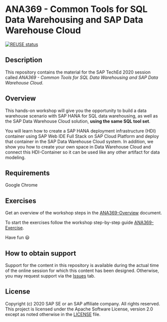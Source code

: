 # ANA369 - Common Tools for SQL Data Warehousing and SAP Data Warehouse Cloud

[![REUSE status](https://api.reuse.software/badge/github.com/SAP-samples/teched2020-ANA369)](https://api.reuse.software/info/github.com/SAP-samples/teched2020-ANA369)

## Description

This repository contains the material for the SAP TechEd 2020 session called *ANA369 - Common Tools for SQL Data Warehousing and SAP Data Warehouse Cloud*.  

## Overview

This hands-on workshop will give you the opportunity to build a data warehouse scenario with SAP HANA for SQL data warehousing, as well as the SAP Data Warehouse Cloud solution, **using the same SQL tool set**. 

You will learn how to create a SAP HANA deployment infrastructure (HDI) container using SAP Web IDE Full Stack on SAP Cloud Platform and deploy that container in the SAP Data Warehouse Cloud system. In addition, we show you how to create your own space in Data Warehouse Cloud and connect this HDI-Container so it can be used like any other artifact for data modeling.

## Requirements

Google Chrome

## Exercises

Get an overview of the workshop steps in the [ANA369-Overview](exercises/ANA369_Overview.pdf) document.

To start the exercises follow the workshop step-by-step guide [ANA369-Exercise](exercises/ANA369_Excercise.pdf).
    
Have fun :smiley:

## How to obtain support

Support for the content in this repository is available during the actual time of the online session for which this content has been designed. Otherwise, you may request support via the [Issues](../../issues) tab.

## License
Copyright (c) 2020 SAP SE or an SAP affiliate company. All rights reserved. This project is licensed under the Apache Software License, version 2.0 except as noted otherwise in the [LICENSE](LICENSES/Apache-2.0.txt) file.
